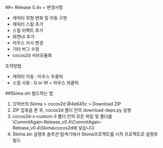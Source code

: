 ##= Release 0.4v =
변경사항  
 - 캐릭터 외형 변화 및 이동 구현  
 - 캐릭터 스킬 추가  
 - 스킬 이펙트 추가  
 - 화면UI 추가  
 - 마우스 커서 변경    
 - 기타 버그 수정  
 - cocos2d 서브모듈화  


조작방법
 - 캐릭터 이동 : 마우스 우클릭  
 - 스킬 사용 : Q or W + 마우스 좌클릭



##Skima.sln 빌드하는 법
1. 깃허브의 Skima > cocos2d @4e645c > Download ZIP   
2. ZIP 압축을 푼 후, cocos2d 폴더 안의 download-deps.py 실행  
3. cocos2d-x-custom-3 폴더 안의 모든 파일 및 폴더를   
       \CommitAgain-Release_v0.4\CommitAgain-Release_v0.4\Skima\cocos2d에 넣습니다  
4. Skima.sln 실행후 솔루션 탐색기에서 Skima프로젝트를 시작 프로젝트로 설정후 빌드
